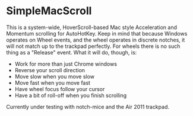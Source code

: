 # SimpleMacScroll
This is a system-wide, HoverScroll-based Mac style Acceleration and Momentum scrolling for AutoHotKey. Keep in mind that because Windows operates on Wheel events, and the wheel operates in discrete notches, it will not match up to the trackpad perfectly. For wheels there is no such thing as a "Release" event. What it will do, though, is:

* Work for more than just Chrome windows
* Reverse your scroll direction
* Move slow when you move slow
* Move fast when you move fast
* Have wheel focus follow your cursor
* Have a bit of roll-off when you finish scrolling

Currently under testing with notch-mice and the Air 2011 trackpad.
